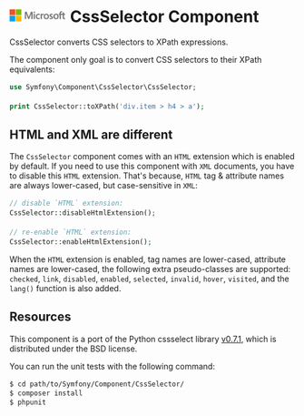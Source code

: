 ![](./media/solutions-microsoft-logo-small.png)
CssSelector Component
=====================

CssSelector converts CSS selectors to XPath expressions.

The component only goal is to convert CSS selectors to their XPath
equivalents:

```php
use Symfony\Component\CssSelector\CssSelector;

print CssSelector::toXPath('div.item > h4 > a');
```

HTML and XML are different
--------------------------

The `CssSelector` component comes with an `HTML` extension which is enabled by
default. If you need to use this component with `XML` documents, you have to
disable this `HTML` extension. That's because, `HTML` tag & attribute names
are always lower-cased, but case-sensitive in `XML`:

```php
// disable `HTML` extension:
CssSelector::disableHtmlExtension();

// re-enable `HTML` extension:
CssSelector::enableHtmlExtension();
```

When the `HTML` extension is enabled, tag names are lower-cased, attribute
names are lower-cased, the following extra pseudo-classes are supported:
`checked`, `link`, `disabled`, `enabled`, `selected`, `invalid`, `hover`,
`visited`, and the `lang()` function is also added.

Resources
---------

This component is a port of the Python cssselect library
[v0.7.1](https://github.com/SimonSapin/cssselect/releases/tag/v0.7.1),
which is distributed under the BSD license.

You can run the unit tests with the following command:

    $ cd path/to/Symfony/Component/CssSelector/
    $ composer install
    $ phpunit
